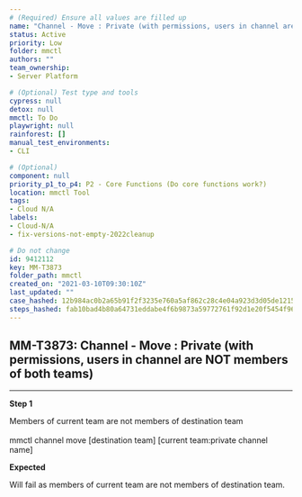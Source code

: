 ```yaml
---
# (Required) Ensure all values are filled up
name: "Channel - Move : Private (with permissions, users in channel are NOT members of both teams)"
status: Active
priority: Low
folder: mmctl
authors: ""
team_ownership: 
- Server Platform

# (Optional) Test type and tools
cypress: null
detox: null
mmctl: To Do
playwright: null
rainforest: []
manual_test_environments: 
- CLI

# (Optional)
component: null
priority_p1_to_p4: P2 - Core Functions (Do core functions work?)
location: mmctl Tool
tags: 
- Cloud N/A
labels: 
- Cloud-N/A
- fix-versions-not-empty-2022cleanup

# Do not change
id: 9412112
key: MM-T3873
folder_path: mmctl
created_on: "2021-03-10T09:30:10Z"
last_updated: ""
case_hashed: 12b984ac0b2a65b91f2f3235e760a5af862c28c4e04a923d3d05de1215a90acff51d3188d371984fcd67c41fda789b78
steps_hashed: fab10bad4b80a64731eddabe4f6b9873a59772761f92d1e20f5454f96a3830a25970fa21658aff6a3cba489c539cc0b4
---
```


## MM-T3873: Channel - Move : Private (with permissions, users in channel are NOT members of both teams)

---

**Step 1**

Members of current team are not members of destination team\
\
mmctl channel move \[destination team] \[current team:private channel name]

**Expected**

Will fail as members of current team are not members of destination team.
